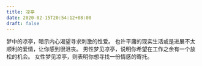 ```yaml
---
title: 凉亭
date: 2020-02-15T20:54:12+08:00
draft: false
---
```


梦中的凉亭，暗示内心渴望寻求刺激的性爱。
也许平庸的现实生活或是进展不太顺利的爱情，让你感到很沮丧。
男性梦见凉亭，说明你希望在工作之余有一个放松的机会。
女性梦见凉亭，则表明你想寻找一份情感的寄托。
